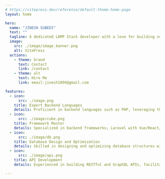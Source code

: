 ```yaml
---
# https://vitepress.dev/reference/default-theme-home-page
layout: home

hero:
  name: "JINESH SUBEDI"
  text: ""
  tagline: A dedicated LAMP Stack developer with a love for building solid web applications.
  image:
    src: ./image/image_banner.png
    alt: VitePress
  actions:
    - theme: brand
      text: Contact
      link: /contact
    - theme: alt
      text: Hire Me
      link: email:jinesh1094@gmail.com

features:
  - icon:
      src: ./image.png
    title: Expert Backend Languages
    details: Proficient in backend languages such as PHP, leveraging their strengths to create efficient and scalable solutions.
  - icon: 
      src: ./image/cube.png
    title: Framework Master
    details: Specialized in backend frameworks; Laravel with Vue/React/Jquery. Applying best practices to streamline development processes.
  - icon:
      src: ./image/db.png
    title: Database Design and Optimization
    details: Skilled in designing and optimizing database structures with a focus on performance, data integrity, and security, using databases like MySQL, PostgreSQL, Oracle.
  - icon:
      src: ./image/api.png
    title: API Development
    details: Experienced in building RESTful and GraphQL APIs, facilitating seamless communication between front-end and back-end components.

---
```



